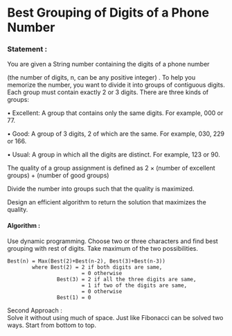 Best Grouping of Digits of a Phone Number
======================

<h3>
Statement :
</h3>
You are given a String number containing the digits of a phone number

(the number of digits, n, can be any positive integer) . To help you memorize the number, you want to divide it into groups of contiguous digits. Each group must contain exactly 2 or 3 digits. There are three kinds of groups:

• Excellent: A group that contains only the same digits. For example, 000 or 77.

• Good: A group of 3 digits, 2 of which are the same. For example, 030, 229 or 166.

• Usual: A group in which all the digits are distinct. For example, 123 or 90.

The quality of a group assignment is defined as 2 × (number of excellent groups) + (number of good groups)

Divide the number into groups such that the quality is maximized.

Design an efficient algorithm to return the solution that maximizes the quality.

<h4>
Algorithm :
</h4>
Use dynamic programming. Choose two or three characters and find best grouping with rest of digits.
Take maximum of the two possibilities.

```
Best(n) = Max(Best(2)+Best(n-2), Best(3)+Best(n-3))
		where Best(2) = 2 if both digits are same,
						= 0 otherwise
				Best(3) = 2 if all the three digits are same,
						= 1 if two of the digits are same,
						= 0 otherwise
				Best(1)	= 0
```
				
Second Approach : <br>
Solve it without using much of space. Just like Fibonacci can be solved two ways. Start from 
bottom to top.
				
